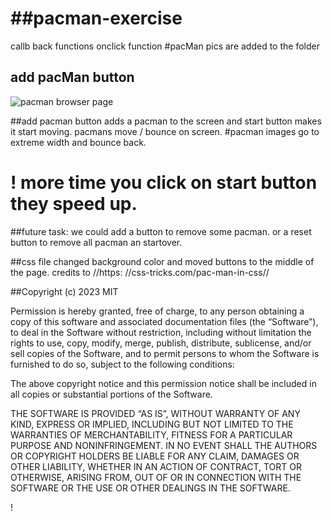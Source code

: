 # ##pacman-exercise

callb back functions 
onclick function
#pacMan pics are added to the folder
## add pacMan button 
![pacman browser page](https://user-images.githubusercontent.com/35153854/225759900-9243dafb-6e24-4b68-a2d6-97500d2637a1.JPG)

##add pacman button adds a pacman to the screen and start button makes it start moving.
pacmans move / bounce on screen.
#pacman images go to extreme width and bounce back. 
# ! more time you click on start button they speed up.

##future task: we could add a button to remove some pacman. or a reset button to remove all pacman an startover.

##css file  changed  background color and moved buttons to the middle of the page.
credits to 
//https: //css-tricks.com/pac-man-in-css//

##Copyright (c) 2023  MIT

Permission is hereby granted, free of charge, to any person obtaining a copy of this software and associated documentation files (the “Software”), to deal in the Software without restriction, including without limitation the rights to use, copy, modify, merge, publish, distribute, sublicense, and/or sell copies of the Software, and to permit persons to whom the Software is furnished to do so, subject to the following conditions:

The above copyright notice and this permission notice shall be included in all copies or substantial portions of the Software.

THE SOFTWARE IS PROVIDED “AS IS”, WITHOUT WARRANTY OF ANY KIND, EXPRESS OR IMPLIED, INCLUDING BUT NOT LIMITED TO THE WARRANTIES OF MERCHANTABILITY, FITNESS FOR A PARTICULAR PURPOSE AND NONINFRINGEMENT. IN NO EVENT SHALL THE AUTHORS OR COPYRIGHT HOLDERS BE LIABLE FOR ANY CLAIM, DAMAGES OR OTHER LIABILITY, WHETHER IN AN ACTION OF CONTRACT, TORT OR OTHERWISE, ARISING FROM, OUT OF OR IN CONNECTION WITH THE SOFTWARE OR THE USE OR OTHER DEALINGS IN THE SOFTWARE.

!

